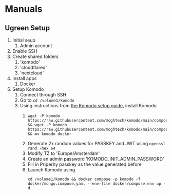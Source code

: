 # Manuals
## Ugreen Setup
1. Initial seup
    1. Admin account
2. Enable SSH
3. Create shared folders
    1. 'komodo'
    2. 'cloudflared'
    3. 'nextcloud'
4. Install apps
    1. Docker
5. Setup Komodo
    1. Connect through SSH
    2. Go to `cd /volume1/komodo`
    3. Using instructions from [the Komodo setup guide](https://komo.do/docs/setup/mongo), install Komodo
        1. ```
           wget -P komodo https://raw.githubusercontent.com/moghtech/komodo/main/compose/mongo.compose.yaml && wget -P komodo https://raw.githubusercontent.com/moghtech/komodo/main/compose/compose.env && mv komodo docker
           ```
        2. Generate 2x random values for PASSKEY and JWT using `openssl rand -hex 64`
        3. Modify TZ to 'Europe/Amsterdam'
        4. Create an admin password 'KOMODO_INIT_ADMIN_PASSWORD'
        5. Fill in Priperhy passkey as the value generated before
        6. Launch Komodo using
           ```
           cd /volume1/komodo && docker compose -p komodo -f docker/mongo.compose.yaml --env-file docker/compose.env up -d
           ```
